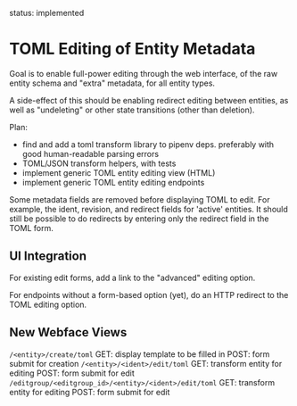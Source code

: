 
status: implemented

TOML Editing of Entity Metadata
===============================

Goal is to enable full-power editing through the web interface, of the raw
entity schema and "extra" metadata, for all entity types.

A side-effect of this should be enabling redirect editing between entities, as
well as "undeleting" or other state transitions (other than deletion).

Plan:

- find and add a toml transform library to pipenv deps. preferably with good
  human-readable parsing errors
- TOML/JSON transform helpers, with tests
- implement generic TOML entity editing view (HTML)
- implement generic TOML entity editing endpoints

Some metadata fields are removed before displaying TOML to edit. For example,
the ident, revision, and redirect fields for 'active' entities. It should still
be possible to do redirects by entering only the redirect field in the TOML
form.

## UI Integration

For existing edit forms, add a link to the "advanced" editing option.

For endpoints without a form-based option (yet), do an HTTP redirect to the
TOML editing option.

## New Webface Views

`/<entity>/create/toml`
    GET: display template to be filled in
    POST: form submit for creation
`/<entity>/<ident>/edit/toml`
    GET: transform entity for editing
    POST: form submit for edit
`/editgroup/<editgroup_id>/<entity>/<ident>/edit/toml`
    GET: transform entity for editing
    POST: form submit for edit
